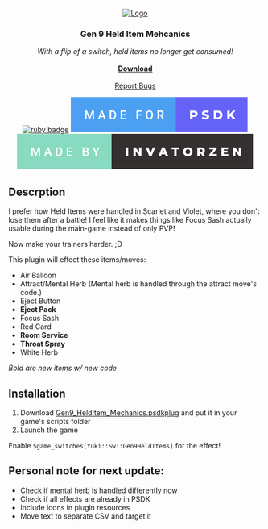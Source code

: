 <!-- PROJECT LOGO -->
<br />
<div align="center">
  <a href="https://github.com/invatorzen/PSDKPlugins">
    <img src="https://i.imgur.com/Q3LOc4v.png" alt="Logo" width="240" height="240">
  </a>

  <h3 align="center">Gen 9 Held Item Mehcanics</h3>

  <p align="center">
    <i>With a flip of a switch, held items no longer get consumed!</i>
    <br /> <br />
    <a href="/plugins/Gen9_HeldItem_Mechanic/Gen9_HeldItem_Mechanics.psdkplug"><strong>Download</strong></a>
    <br />
    <br />
    <a href="https://github.com/invatorzen/InvatorzenPSDKPlugins/issues">Report Bugs</a>
      
  [![ruby badge](https://forthebadge.com/images/badges/made-with-ruby.svg)](https://forthebadge.com)
  [![psdk badge](/svgs/made_for_psdk.svg)](https://gitlab.com/pokemonsdk/pokemonsdk)
  [![invatorzen badge](/svgs/made_by_invatorzen.svg)](https://github.com/invatorzen/Invatorzens_PSDKPlugins/tree/main)
  </p>
</div>

## Descrption
I prefer how Held Items were handled in Scarlet and Violet, where you don't lose them after a battle! I feel like it makes things like Focus Sash actually usable during the main-game instead of only PVP!

Now make your trainers harder. ;D

This plugin will effect these items/moves:
* Air Balloon
* Attract/Mental Herb (Mental herb is handled through the attract move's code.)
* Eject Button
* **Eject Pack**
* Focus Sash
* Red Card
* **Room Service**
* **Throat Spray**
* White Herb

*Bold are new items w/ new code*

## Installation
<ol>
  <li>Download <a href="/plugins/Gen9_HeldItem_Mechanic/Gen9_HeldItem_Mechanics.psdkplug">Gen9_HeldItem_Mechanics.psdkplug</a> and put it in your game's scripts folder</li>
  <li>Launch the game</li>
</ol>

Enable ``$game_switches[Yuki::Sw::Gen9HeldItems]`` for the effect!

## Personal note for next update:
* Check if mental herb is handled differently now
* Check if all effects are already in PSDK
* Include icons in plugin resources
* Move text to separate CSV and target it